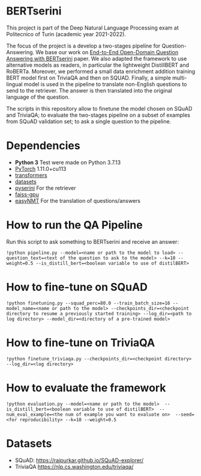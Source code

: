 # BERTserini
This project is part of the Deep Natural Language Processing exam at Politecnico of Turin (academic year 2021-2022). 

The focus of the project is a develop a two-stages pipeline for Question-Answering. We base our work on [End-to-End Open-Domain Question Answering with BERTserini](https://arxiv.org/abs/1902.01718) paper. We also adapted the framework to use alternative models as readers, in particular the lightweight DistillBERT and RoBERTa. Moreover, we performed a small data enrichment addition training BERT model first on TriviaQA and then on SQUAD. Finally, a simple multi-lingual model is used in the pipeline to translate non-English questions to send to the retriever. The answer is then translated into the original language of the question. 

The scripts in this repository allow to finetune the model chosen on SQuAD and TriviaQA; to evaluate the two-stages pipeline on a subset of examples from SQuAD validation set; to ask a single question to the pipeline.

# Dependencies
- **Python 3** Test were made on Python 3.7.13
- [PyTorch](https://github.com/pytorch/pytorch) 1.11.0+cu113
- [transformers](https://github.com/huggingface/transformers)
- [datasets](https://github.com/huggingface/datasets) 
- [pyserini](https://github.com/castorini/pyserini) For the retriever
- [faiss-gpu](https://github.com/facebookresearch/faiss)
- [easyNMT](https://github.com/UKPLab/EasyNMT) For the translation of questions/answers


# How to run the QA Pipeline
Run this script to ask something to BERTserini and receive an answer:
```
!python pipeline.py --model=<name or path to the model to load> --question_text=<text of the question to ask to the model> --k=10 --weight=0.5 --is_distill_bert=<boolean variable to use of distilBERT>
```

# How to fine-tune on SQuAD
```
!python finetuning.py --squad_perc=80.0 --train_batch_size=16 --model_name=<name or path to the model> --checkpoints_dir=<checkpoint directory to resume a previously started training> --log_dir=<path to log directory> --model_dir=<directory of a pre-trained model>
```

# How to fine-tune on TriviaQA
```
!python finetune_triviaqa.py --checkpoints_dir=<checkpoint directory> --log_dir=<log directory> 
```

# How to evaluate the framework
```
!python evaluation.py --model=<name or path to the model>  --is_distill_bert=<boolean variable to use of distilBERT>  --num_eval_example=<the num of example you want to evaluate on>  --seed=<for reproducibility> --k=10 --weight=0.5
```

# Datasets
- SQuAD: https://rajpurkar.github.io/SQuAD-explorer/
- TriviaQA https://nlp.cs.washington.edu/triviaqa/


